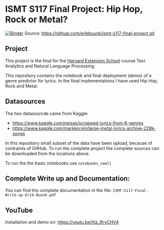 # ISMT S117 Final Project: Hip Hop, Rock or Metal?
[![Binder](https://mybinder.org/badge_logo.svg)](https://mybinder.org/v2/gh/erikbuunk/ismt-s117-final-project/master)
Source: https://github.com/erikbuunk/ismt-s117-final-project.git



## Project
This project is the final for the [Harvard Extension School](https://www.extension.harvard.edu/) course Text Analytics and Natural Language Processing. 

This repository contains the notebook and final deployment (demo) of a genre predictor for lyrics. In the final implementations I have used Hip Hop, Rock and Metal. 

## Datasources
The two datasourcde came from Kaggle:
- https://www.kaggle.com/neisse/scrapped-lyrics-from-6-genres
- https://www.kaggle.com/markkorvin/large-metal-lyrics-archive-228k-songs

In this repository small subset of the data have been upload, because of contraints of GitHub. To run the complete project the complete sources can be downloaded from the locations above.

To run the the basic notebooks use `notebooks_small`

## Complete Write up and Documentation:
You can find the  complete documentation in the file: `ISMT-S117-Final-Write-up-Erik-Buunk.pdf`

## YouTube

Installation and demo on: https://youtu.be/hlz_RryCHV4



